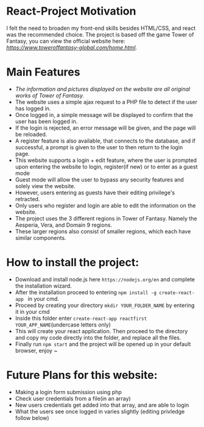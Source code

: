 # React-Project Motivation
I felt the need to broaden my front-end skills besides HTML/CSS, and react was the recommended choice.
The project is based off the game Tower of Fantasy, you can view the official website here: _https://www.toweroffantasy-global.com/home.html_.

# Main Features
- _The information and pictures displayed on the website are all original works of Tower of Fantasy._
- The website uses a simple ajax request to a PHP file to detect if the user has logged in.
- Once logged in, a simple message will be displayed to confirm that the user has been logged in. 
- If the login is rejected, an error message will be given, and the page will be reloaded.
- A register feature is also available, that connects to the database, and if successful, a prompt is given to the user to then return to the login page.
- This website supports a login + edit feature, where the user is prompted upon entering the website to login, register(if new) or to enter as a guest mode
- Guest mode will allow the user to bypass any security features and solely view the website.
- However, users entering as guests have their editing privilege's retracted.
- Only users who register and login are able to edit the information on the website.
- The project uses the 3 different regions in Tower of Fantasy. Namely the Aesperia, Vera, and Domain 9 regions.
- These larger regions also consist of smaller regions, which each have similar components.

# How to install the project:

- Download and install node.js here `https://nodejs.org/en`  and complete the installation wizard.
- After the installation proceed to entering `npm install -g create-react-app ` in your cmd.
- Proceed by creating your directory `mkdir YOUR_FOLDER_NAME` by entering it in your cmd
- Inside this folder enter `create-react-app reactfirst YOUR_APP_NAME`(undercase letters only)
- This will create your react application. Then proceed to the directory and copy my code directly into the folder, and replace all the files.
- Finally run `npm start` and the project will be opened up in your default browser, enjoy ~

# Future Plans for this website:
- Making a login form submission using php
- Check user credentials from a file(in an array)
- New users credentials get added into that array, and are able to login
- What the users see once logged in varies slightly (editing privledge follow below)
